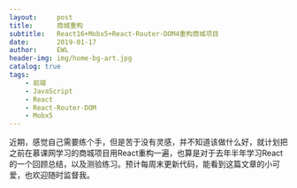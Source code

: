 ```yaml
---
layout:     post
title:      商城重构
subtitle:   React16+Mobx5+React-Router-DOM4重构商城项目
date:       2019-01-17
author:     EWL
header-img: img/home-bg-art.jpg
catalog: true
tags:
    - 前端
    - JavaScript
	- React
	- React-Router-DOM
	- Mobx5
---
```


近期，感觉自己需要练个手，但是苦于没有灵感，并不知道该做什么好，就计划把之前在慕课网学习的商城项目用React重构一遍，也算是对于去年半年学习React的一个回顾总结，以及测验练习。预计每周末更新代码，能看到这篇文章的小可爱，也欢迎随时监督我。

